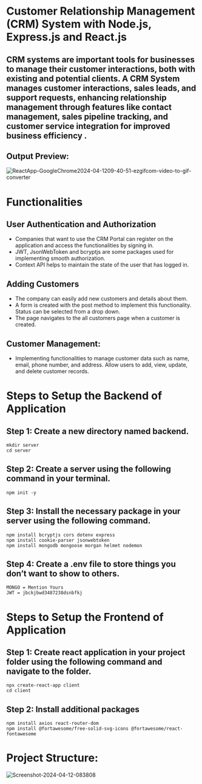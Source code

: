 # Customer Relationship Management (CRM) System with Node.js, Express.js and React.js

## CRM systems are important tools for businesses to manage their customer interactions, both with existing and potential clients. A CRM System manages customer interactions, sales leads, and support requests, enhancing relationship management through features like contact management, sales pipeline tracking, and customer service integration for improved business efficiency . 
## Output Preview:
![ReactApp-GoogleChrome2024-04-1209-40-51-ezgifcom-video-to-gif-converter](https://github.com/user-attachments/assets/38b1997a-b303-42d7-9f9d-858ae46dfd92)
# Functionalities
## User Authentication and Authorization

- Companies that want to use the CRM Portal can register on the application and access the functionalities by signing in.
- JWT, JsonWebToken and bcryptjs are some packages used for implementing smooth authorization.
- Context API helps to maintain the state of the user that has logged in.
  
## Adding Customers
- The company can easily add new customers and details about them.
- A form is created with the post method to implement this functionality. Status can be selected from a drop down.
- The page navigates to the all customers page when a customer is created.
  
## Customer Management:
- Implementing functionalities to manage customer data such as name, email, phone number, and address. Allow users to add, view, update, and delete customer records.
# Steps to Setup the Backend of Application
## Step 1: Create a new directory named backend.
```
mkdir server
cd server
```
## Step 2: Create a server using the following command in your terminal.
```
npm init -y
```
## Step 3: Install the necessary package in your server using the following command.
```
npm install bcryptjs cors dotenv express 
npm install cookie-parser jsonwebtoken 
npm install mongodb mongoose morgan helmet nodemon
```
## Step 4: Create a .env file to store things you don’t want to show to others.
```
MONGO = Mention Yours
JWT = jbckjbwd3487238dsnbfkj
```

# Steps to Setup the Frontend of Application
## Step 1: Create react application in your project folder using the following command and navigate to the folder.
```
npx create-react-app client
cd client
```
## Step 2: Install additional packages
```
npm install axios react-router-dom 
npm install @fortawesome/free-solid-svg-icons @fortawesome/react-fontawesome
```
# Project Structure:
![Screenshot-2024-04-12-083808](https://github.com/user-attachments/assets/01268b16-9b27-4672-901f-185d0719ab9b)
